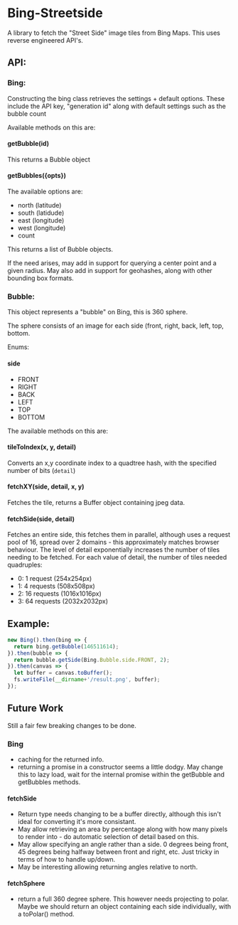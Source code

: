 # Bing-Streetside

A library to fetch the "Street Side" image tiles from Bing Maps. This uses reverse engineered API's.

## API:

### Bing:
Constructing the bing class retrieves the settings + default options.
These include the API key, "generation id" along with default settings such as the bubble count

Available methods on this are:
#### getBubble(id)
This returns a Bubble object

#### getBubbles({opts})
The available options are:
  - north (latitude)
  - south (latidude)
  - east (longitude)
  - west (longitude)
  - count
 
This returns a list of Bubble objects.

If the need arises, may add in support for querying a center point and a given radius.
May also add in support for geohashes, along with other bounding box formats.

### Bubble:
This object represents a "bubble" on Bing, this is 360 sphere.

The sphere consists of an image for each side (front, right, back, left, top, bottom.

Enums:
#### side
 - FRONT
 - RIGHT
 - BACK
 - LEFT
 - TOP
 - BOTTOM

The available methods on this are:
#### tileToIndex(x, y, detail)
Converts an x,y coordinate index to a quadtree hash, with the specified number of bits (`detail`)

#### fetchXY(side, detail, x, y)
Fetches the tile, returns a Buffer object containing jpeg data.

#### fetchSide(side, detail)
Fetches an entire side, this fetches them in parallel, although uses a request pool of 16, spread over 2 domains -
this approximately matches browser behaviour.
The level of detail exponentially increases the number of tiles needing to be fetched.
For each value of detail, the number of tiles needed quadruples:
 - 0: 1 request (254x254px)
 - 1: 4 requests (508x508px)
 - 2: 16 requests (1016x1016px)
 - 3: 64 requests (2032x2032px)


## Example:
```javascript
new Bing().then(bing => {
  return bing.getBubble(146511614);
}).then(bubble => {
  return bubble.getSide(Bing.Bubble.side.FRONT, 2);
}).then(canvas => {
  let buffer = canvas.toBuffer();
  fs.writeFile(__dirname+'/result.png', buffer);
});
```

## Future Work
Still a fair few breaking changes to be done.

### Bing
 - caching for the returned info.
 - returning a promise in a constructor seems a little dodgy. May change this to lazy load,
 wait for the internal promise within the getBubble and getBubbles methods.


#### fetchSide
 - Return type needs changing to be a buffer directly, although this isn't ideal for converting it's more consistant.
 - May allow retrieving an area by percentage along with how many pixels to render into - do automatic selection of detail based on this.
 - May allow specifying an angle rather than a side. 0 degrees being front, 45 degrees being halfway between front and right, etc.
 Just tricky in terms of how to handle up/down.
 - May be interesting allowing returning angles relative to north. 
 
#### fetchSphere
 - return a full 360 degree sphere. This however needs projecting to polar.
 Maybe we should return an object containing each side individually, with a toPolar() method.
